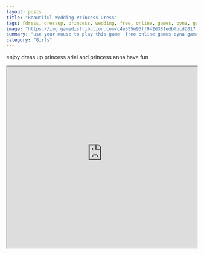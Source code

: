 ```yaml
---
layout: posts
title: "Beautiful Wedding Princess Dress"
tags: [dress, dressup, princess, wedding, free, online, games, oyna, game, free, games, play, play, games]
image: "https://img.gamedistribution.com/c4e555e93ff942d381edbfbcd2017f44.jpg"
summary: "use your mouse to play this game  free online games oyna game free games play play games"
category: "Girls"
---
```


enjoy dress up princess ariel and princess anna have fun

<iframe width="100%" height="480px;" src="https://flash.gamedistribution.com?game=c4e555e93ff942d381edbfbcd2017f44"></iframe>